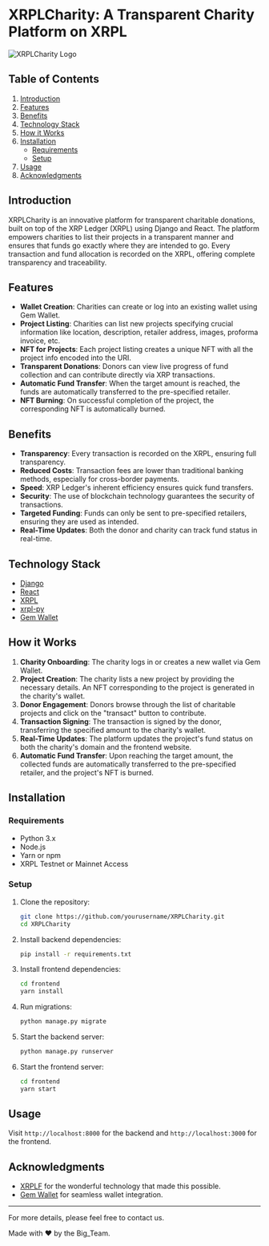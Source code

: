 # XRPLCharity: A Transparent Charity Platform on XRPL

![XRPLCharity Logo](path/to/logo.png)

## Table of Contents

1. [Introduction](#introduction)
2. [Features](#features)
3. [Benefits](#benefits)
4. [Technology Stack](#technology-stack)
5. [How it Works](#how-it-works)
6. [Installation](#installation)
    - [Requirements](#requirements)
    - [Setup](#setup)
7. [Usage](#usage)
8. [Acknowledgments](#acknowledgments)

## Introduction

XRPLCharity is an innovative platform for transparent charitable donations, built on top of the XRP Ledger (XRPL) using Django and React. The platform empowers charities to list their projects in a transparent manner and ensures that funds go exactly where they are intended to go. Every transaction and fund allocation is recorded on the XRPL, offering complete transparency and traceability.

## Features

- **Wallet Creation**: Charities can create or log into an existing wallet using Gem Wallet.
- **Project Listing**: Charities can list new projects specifying crucial information like location, description, retailer address, images, proforma invoice, etc.
- **NFT for Projects**: Each project listing creates a unique NFT with all the project info encoded into the URI.
- **Transparent Donations**: Donors can view live progress of fund collection and can contribute directly via XRP transactions.
- **Automatic Fund Transfer**: When the target amount is reached, the funds are automatically transferred to the pre-specified retailer.
- **NFT Burning**: On successful completion of the project, the corresponding NFT is automatically burned.

## Benefits

- **Transparency**: Every transaction is recorded on the XRPL, ensuring full transparency.
- **Reduced Costs**: Transaction fees are lower than traditional banking methods, especially for cross-border payments.
- **Speed**: XRP Ledger's inherent efficiency ensures quick fund transfers.
- **Security**: The use of blockchain technology guarantees the security of transactions.
- **Targeted Funding**: Funds can only be sent to pre-specified retailers, ensuring they are used as intended.
- **Real-Time Updates**: Both the donor and charity can track fund status in real-time.

## Technology Stack

- [Django](https://www.djangoproject.com/)
- [React](https://reactjs.org/)
- [XRPL](https://xrpl.org/)
- [xrpl-py](https://github.com/XRPLF/xrpl-py)
- [Gem Wallet](https://www.gem.co/)

## How it Works

1. **Charity Onboarding**: The charity logs in or creates a new wallet via Gem Wallet.
2. **Project Creation**: The charity lists a new project by providing the necessary details. An NFT corresponding to the project is generated in the charity's wallet.
3. **Donor Engagement**: Donors browse through the list of charitable projects and click on the "transact" button to contribute.
4. **Transaction Signing**: The transaction is signed by the donor, transferring the specified amount to the charity's wallet.
5. **Real-Time Updates**: The platform updates the project's fund status on both the charity's domain and the frontend website.
6. **Automatic Fund Transfer**: Upon reaching the target amount, the collected funds are automatically transferred to the pre-specified retailer, and the project's NFT is burned.

## Installation

### Requirements

- Python 3.x
- Node.js
- Yarn or npm
- XRPL Testnet or Mainnet Access

### Setup

1. Clone the repository:

    ```bash
    git clone https://github.com/yourusername/XRPLCharity.git
    cd XRPLCharity
    ```

2. Install backend dependencies:

    ```bash
    pip install -r requirements.txt
    ```

3. Install frontend dependencies:

    ```bash
    cd frontend
    yarn install
    ```

4. Run migrations:

    ```bash
    python manage.py migrate
    ```

5. Start the backend server:

    ```bash
    python manage.py runserver
    ```

6. Start the frontend server:

    ```bash
    cd frontend
    yarn start
    ```

## Usage

Visit `http://localhost:8000` for the backend and `http://localhost:3000` for the frontend.

## Acknowledgments

- [XRPLF](https://xrpl.org/) for the wonderful technology that made this possible.
- [Gem Wallet](https://www.gem.co/) for seamless wallet integration.

---

For more details, please feel free to contact us.

Made with ❤️ by the Big_Team.
